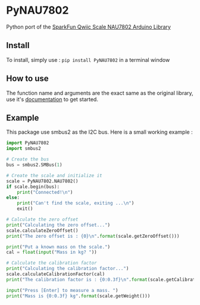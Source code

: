 # PyNAU7802
Python port of the [SparkFun Qwiic Scale NAU7802 Arduino Library](https://github.com/sparkfun/SparkFun_Qwiic_Scale_NAU7802_Arduino_Library)

## Install

To install, simply use : `pip install PyNAU7802` in a terminal window

## How to use

The function name and arguments are the exact same as the original library, use it's 
[documentation](https://github.com/sparkfun/SparkFun_Qwiic_Scale_NAU7802_Arduino_Library)
to get started.

## Example

This package use smbus2 as the I2C bus. Here is a small working example :

```python
import PyNAU7802
import smbus2

# Create the bus
bus = smbus2.SMBus(1)

# Create the scale and initialize it
scale = PyNAU7802.NAU7802()
if scale.begin(bus):
    print("Connected!\n")
else:
    print("Can't find the scale, exiting ...\n")
    exit()

# Calculate the zero offset
print("Calculating the zero offset...")
scale.calculateZeroOffset()
print("The zero offset is : {0}\n".format(scale.getZeroOffset()))

print("Put a known mass on the scale.")
cal = float(input("Mass in kg? "))

# Calculate the calibration factor
print("Calculating the calibration factor...")
scale.calculateCalibrationFactor(cal)
print("The calibration factor is : {0:0.3f}\n".format(scale.getCalibrationFactor()))

input("Press [Enter] to measure a mass. ")
print("Mass is {0:0.3f} kg".format(scale.getWeight()))
```